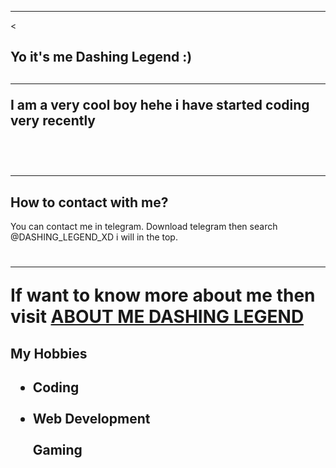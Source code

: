 <html>
<body>
<hr><
<h2> Yo it's me Dashing Legend :) <h2>
<hr>
<p> I am a very cool boy hehe i have started coding very recently</p><br>
<h2><hr> <h2> How to contact with me? </h2>
<p> You can contact me in telegram. Download telegram then search @DASHING_LEGEND_XD i will in the top.</p>
<h1><hr> If want to know more about me then visit <a href="https://ashmitop.github.io/">ABOUT ME DASHING LEGEND</a>
<h2> My Hobbies <h2>
<ul type= "Disc">
<li> Coding </li><br>
<li> Web Development </li><br>
</li> Gaming </li>


